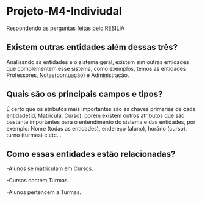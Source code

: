 # Projeto-M4-Indiviudal

Respondendo as perguntas feitas pelo RESILIA

<h2>Existem outras entidades além dessas três?</h2>
<p>Analisando as entidades e o sistema geral, existem sim outras entidades que complementem esse sistema, como exemplos, temos as entidades Professores, Notas(pontuação) e Administração.</p>
 <h2>Quais são os principais campos e tipos?</h2>
 <p>É certo que os atributos mais importantes são as chaves primarias de cada entidade(id, Matricula, Curso), porém existem outros atributos que são bastante importantes para o entendimento do sistema e das entidades, por exemplo: Nome (todas as entidades), endereço (aluno), horário (curso), turno (turmas) e etc...</p>
 <h2>Como essas entidades estão relacionadas?</h2>
   <p>-Alunos se matriculam em Cursos. </p>
   <p> -Cursos contém Turmas. </p>
   <p> -Alunos pertencem a Turmas.  </p> 

